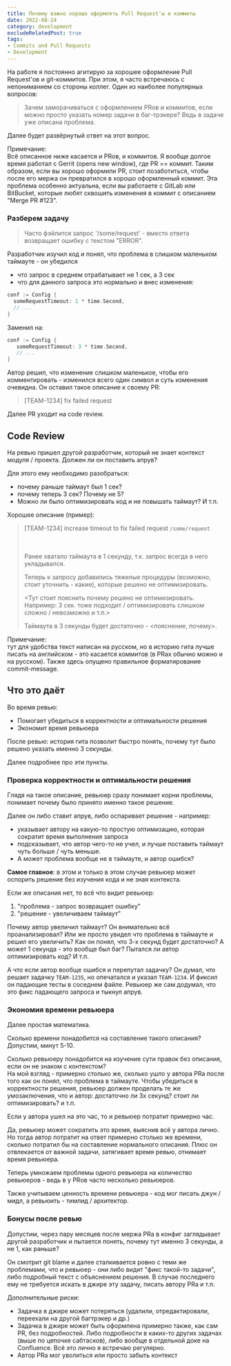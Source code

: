 ```yaml
---
title: Почему важно хорошо оформлять Pull Request'ы и коммиты
date: 2022-08-24
category: development
excludeRelatedPost: true
tags:
- Commits and Pull Requests
- Development
---
```


На работе я постоянно агитирую за хорошее оформление Pull Request'ов и git-коммитов. При этом, я часто встречаюсь с непониманием со стороны коллег. Один из наиболее популярных вопросов:

>Зачем заморачиваться с оформлением PRов и коммитов, если можно просто указать номер задачи в баг-трэкере? Ведь в задаче уже описана проблема.

Далее будет развёрнутый ответ на этот вопрос.

<!-- more -->

Примечание:  
Всё описанное ниже касается и PRов, и коммитов. Я вообще долгое время работал с Gerrit (opens new window), где PR == коммит. Таким образом, если вы хорошо оформили PR, стоит позаботиться, чтобы после его мержа он превратился в хорошо оформленный коммит. Эта проблема особенно актуальна, если вы работаете с GitLab или BitBucket, которые любят сквошить изменения в коммит с описанием "Merge PR #123".

### Разберем задачу

>Часто фэйлится запрос '/some/request' - вместо ответа возвращает ошибку с текстом "ERROR".

Разработчик изучил код и понял, что проблема в слишком маленьком таймауте - он убедился
- что запрос в среднем отрабатывает не 1 сек, а 3 сек
- что для данного запроса это нормально
  и внес изменения:

```go
conf := Config {
  someRequestTimeout: 1 * time.Second,
  // ...
}
```

Заменил на:

```go
conf := Config {
   someRequestTimeout: 3 * time.Second,
   // ...
}
```

Автор решил, что изменение слишком маленькое, чтобы его комментировать - изменился всего один символ и суть изменения очевидна. Он оставил такое описание к своему PR:

> \[TEAM-1234] fix failed request

Далее PR уходит на code review.

## Code Review

На ревью пришел другой разработчик, который не знает контекст модуля / проекта. Должен ли он поставить апрув?

Для этого ему необходимо разобраться:
- почему раньше таймаут был 1 сек?
- почему теперь 3 сек? Почему не 5?
- Можно ли было оптимизировать код и не повышать таймаут?
  И т.п.

Хорошее описание (пример):

> [TEAM-1234] increase timeout to fix failed request `/some/request`
> 
> ㅤ
> 
> Ранее хватало таймаута в 1 секунду, т.к. запрос всегда в него укладывался.
>
> Теперь к запросу добавились тяжелые процедуры (возможно, стоит уточнить - какие), 
>   которые решено не оптимизировать.
>
> <Тут стоит пояснить почему решено не оптимизировать. Например: 3 сек. тоже 
>   подходит / оптимизировать слишком сложно / невозможно и т.п.>
>
> Таймаута в 3 секунды будет достаточно - <пояснение, почему>.

Примечание:  
тут для удобства текст написан на русском, но в историю гита лучше писать на английском - это касается коммитов (в PRах обычно можно и на русском). Также здесь опущено правильное форматирование commit-message.

## Что это даёт

Во время ревью:
- Помогает убедиться в корректности и оптимальности решения
- Экономит время ревьюера

После ревью: история гита позволит быстро понять, почему тут было решено указать именно 3 секунды.

Далее подробнее про эти пункты.

### Проверка корректности и оптимальности решения

Глядя на такое описание, ревьюер сразу понимает корни проблемы, понимает почему было принято именно такое решение.

Далее он либо ставит апрув, либо оспаривает решение - например:
- указывает автору на какую-то простую оптимизацию, которая сократит время выполнения запроса
- подсказывает, что автор чего-то не учел, и лучше поставить таймаут чуть больше / чуть меньше.
- А может проблема вообще не в таймауте, и автор ошибся?

**Самое главное**: в этом и только в этом случае ревьюер может оспорить решение без изучения кода и не зная контекста.

Если же описания нет, то всё что видит ревьюер:
1. "проблема - запрос возвращает ошибку"
2. "решение - увеличиваем таймаут"

Почему автор увеличил таймаут? Он внимательно всё проанализировал? Или же просто увидел что проблема в таймауте и решил его увеличить? Как он понял, что 3-х секунд будет достаточно? А может 1 секунда - это вообще был баг? Пытался ли автор оптимизировать код? И т.п.

А что если автор вообще ошибся и перепутал задачку? Он думал, что решает задачку `TEAM-1235`, но опечатался и указал `TEAM-1234`. И фиксил он падающие тесты в соседнем файле. Ревьюер же сам додумал, что это фикс падающего запроса и тыкнул апрув.

### Экономия времени ревьюера

Далее простая математика.

Сколько времени понадобится на составление такого описания? Допустим, минут 5-10.

Сколько ревьюеру понадобится на изучение сути правок без описания, если он не знаком с контекстом?  
На мой взгляд - примерно столько же, сколько ушло у автора PRа после того как он понял, что проблема в таймауте.
Чтобы убедиться в корректности решения, ревьюер должен проделать те же умозаключения, что и автор: достаточно ли 3х секунд? стоит ли оптимизировать? и т.п.

Если у автора ушел на это час, то и ревьюер потратит примерно час.

Да, ревьюер может сократить это время, выяснив всё у автора лично. Но тогда автор потратит на ответ примерно столько же времени, сколько потратил бы на составление нормального описания. Плюс он отвлекается от важной задачи, затягивает время ревью, отнимает время ревьюера.

Теперь умножаем проблемы одного ревьюера на количество ревьюеров - ведь в у PRов часто несколько ревьюеров.

Также учитываем ценность времени ревьюера - код мог писать джун / мидл, а ревьюить - тимлид / архитектор.

### Бонусы после ревью

Допустим, через пару месяцев после мержа PRа в конфиг заглядывает другой разработчик и пытается понять, почему тут именно 3 секунды, а не 1, как раньше?

Он смотрит git blame и далее сталкивается ровно с теми же проблемами, что и ревьюер - они либо видит "фикс такой-то задачи", либо подробный текст с объяснением решения. В случае последнего ему не требуется искать в джире эту задачу, писать автору PRа и т.п.

Дополнительные риски:
- Задачка в джире может потеряться (удалили, отредактировали, переехали на другой багтрэкер и др.)
- Задачка в джире может быть оформлена примерно также, как сам PR, без подробностей. Либо подробности в каких-то других задачах (выше по цепочке сабтасков), либо вообще в отдельной доке на Confluence. Всё это лично я встречаю регулярно.
- Автор PRа мог уволиться или просто забыть контекст

<Remark></Remark>